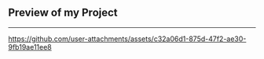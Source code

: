 ## Preview of my Project
____________________________________________

https://github.com/user-attachments/assets/c32a06d1-875d-47f2-ae30-9fb19ae11ee8

